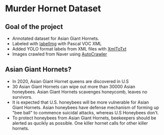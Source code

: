 # Murder Hornet Dataset

## Goal of the project

* Annotated dataset for Asian Giant Hornets.
* Labeled with [labelImg](https://github.com/tzutalin/labelImg) with Pascal VOC XML
* Added YOLO format labels from XML files with [XmlToTxt](https://github.com/Isabek/XmlToTxt)
* Images crawled from Naver using [AutoCrawler](https://github.com/YoongiKim/AutoCrawler)

## Asian Giant Hornets?

* In 2020, Asian Giant Hornet queens are discovered in U.S 
* 30 Asian Giant Hornets can wipe out more than 30000 Asian honeybees. Asian Giant Hornets scavenges honeycomb, leaves no survivors.
* It is expected that U.S. honeybees will be more vulnerable for Asian Giant Hornets. Asian honeybees have defense mechanism of forming up "bee ball" to commence suicidal attacks, whereas U.S Honeybees don't.
* To protect honeybees from Asian Giant Hornets, beekeepers should be alerted as qucikly as possible. One killer hornet calls for other killer hornets.


